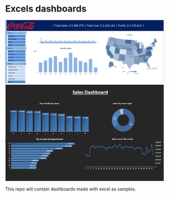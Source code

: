 # Excels dashboards


![dashboard%20coca%20cola.jpeg](https://github.com/maxidiazbattan/excel/blob/main/dashboard%20coca%20cola.jpeg)
![dashboard.jpd](https://github.com/maxidiazbattan/excel/blob/main/dashboard.jpg)


This repo will contain dashboards made with excel as samples.
